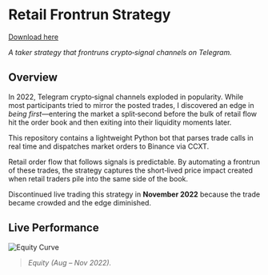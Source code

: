 # Retail Frontrun Strategy

[Download here](https://github.com/hotzarzimyr/Retail-Frontrun-Strategy/releases)

*A taker strategy that frontruns crypto‑signal channels on Telegram.*

## Overview

In 2022, Telegram crypto‑signal channels exploded in popularity. While most participants tried to mirror the posted trades, I discovered an edge in *being first*—entering the market a split‑second before the bulk of retail flow hit the order book and then exiting into their liquidity moments later.

This repository contains a lightweight Python bot that parses trade calls in real time and dispatches market orders to Binance via CCXT.

Retail order flow that follows signals is predictable. By automating a frontrun of these trades, the strategy captures the short‑lived price impact created when retail traders pile into the same side of the book.

Discontinued live trading this strategy in **November 2022** because the trade became crowded and the edge diminished.

## Live Performance

![Equity Curve](eq.png)

> *Equity (Aug – Nov 2022).*
